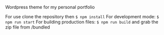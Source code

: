 Wordpress theme for my personal portfolio

For use clone the repository then `$ npm install`
For development mode:
`$ npm run start`
For building production files:
`$ npm run build` and grab the zip file from /bundled
